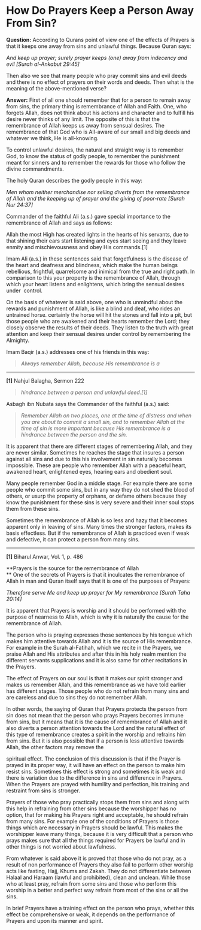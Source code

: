 How Do Prayers Keep a Person Away From Sin?
===========================================

**Question:** According to Qurans point of view one of the effects of
Prayers is that it keeps one away from sins and unlawful things. Because
Quran says:

*And keep up prayer; surely prayer keeps (one) away from indecency and
evil [Surah al-Ankabut 29:45]*

Then also we see that many people who pray commit sins and evil deeds
and there is no effect of prayers on their words and deeds. Then what is
the meaning of the above-mentioned verse?

**Answer:** First of all one should remember that for a person to remain
away from sins, the primary thing is remembrance of Allah and Faith.
One, who forgets Allah, does not think about his actions and character
and to fulfill his desire never thinks of any limit. The opposite of
this is that the remembrance of Allah keeps us away from sensual
desires. The remembrance of that God who is All-aware of our small and
big deeds and whatever we think, He is all-knowing.

To control unlawful desires, the natural and straight way is to remember
God, to know the status of godly people, to remember the punishment
meant for sinners and to remember the rewards for those who follow the
divine commandments.

The holy Quran describes the godly people in this way:

*Men whom neither merchandise nor selling diverts from the remembrance
of Allah and the keeping up of prayer and the giving of poor-rate [Surah
Nur 24:37]*

Commander of the faithful Ali (a.s.) gave special importance to the
remembrance of Allah and says as follows:

Allah the most High has created lights in the hearts of his servants,
due to that shining their ears start listening and eyes start seeing and
they leave enmity and mischievousness and obey His commands.[1]

Imam Ali (a.s.) in these sentences said that forgetfulness is the
disease of the heart and deafness and blindness, which make the human
beings rebellious, frightful, quarrelsome and inimical from the true and
right path. In comparison to this your property is the remembrance of
Allah, through which your heart listens and enlightens, which bring the
sensual desires under  control.

On the basis of whatever is said above, one who is unmindful about the
rewards and punishment of Allah, is like a blind and deaf, who rides an
untrained horse. certainly the horse will hit the stones and fall into a
pit, but those people who are awakened and their hearts remember the
Lord; they closely observe the results of their deeds. They listen to
the truth with great attention and keep their sensual desires under
control by remembering the Almighty.

Imam Baqir (a.s.) addresses one of his friends in this way:

> *Always remember Allah, because His remembrance is a*

------------------------------------------------------------------------

**[1]** Nahjul Balagha, Sermon 222

> *hindrance between a person and unlawful deed.[1]*

Asbagh ibn Nubata says the Commander of the faithful (a.s.) said:

> *Remember Allah on two places, one at the time of distress and when
> you are about to commit a small sin, and to remember Allah at the time
> of sin is more important because His remembrance is a hindrance
> between the person and the sin.*

It is apparent that there are different stages of remembering Allah, and
they are never similar. Sometimes he reaches the stage that insures a
person against all sins and due to this his involvement in sin naturally
becomes impossible. These are people who remember Allah with a peaceful
heart, awakened heart, enlightened eyes, hearing ears and obedient soul.

Many people remember God in a middle stage. For example there are some
people who commit some sins, but in any way they do not shed the blood
of others, or usurp the property of orphans, or defame others because
they know the punishment for these sins is very severe and their inner
soul stops them from these sins.

Sometimes the remembrance of Allah is so less and hazy that it becomes
apparent only in leaving of sins. Many times the stronger factors, makes
its basis effectless. But if the remembrance of Allah is practiced even
if weak and defective, it can protect a person from many sins.

------------------------------------------------------------------------

**[1]** Biharul Anwar, Vol. 1, p. 486

**Prayers is the source for the remembrance of Allah  
** One of the secrets of Prayers is that it inculcates the remembrance
of Allah in man and Quran itself says that it is one of the purposes of
Prayers:

*Therefore serve Me and keep up prayer for My remembrance [Surah Taha
20:14]*

It is apparent that Prayers is worship and it should be performed with
the purpose of nearness to Allah, which is why it is naturally the cause
for the remembrance of Allah.

The person who is praying expresses those sentences by his tongue which
makes him attentive towards Allah and it is the source of His
remembrance. For example in the Surah al-Fatihah, which we recite in the
Prayers, we praise Allah and His attributes and after this in his holy
realm mention the different servants supplications and it is also same
for other recitations in the Prayers.

The effect of Prayers on our soul is that it makes our spirit stronger
and makes us remember Allah, and this remembrance as we have told
earlier has different stages. Those people who do not refrain from many
sins and are careless and due to sins they do not remember Allah.

In other words, the saying of Quran that Prayers protects the person
from sin does not mean that the person who prays Prayers becomes immune
from sins, but it means that it is the cause of remembrance of Allah and
it also diverts a person attention towards the Lord and the natural
effect of this type of remembrance creates a spirit in the worship and
refrains him from sins. But it is also possible that if a person is less
attentive towards Allah, the other factors may remove the

spiritual effect. The conclusion of this discussion is that if the
Prayer is prayed in its proper way, it will have an effect on the person
to make him resist sins. Sometimes this effect is strong and sometimes
it is weak and there is variation due to the difference in sins and
difference in Prayers. When the Prayers are prayed with humility and
perfection, his training and restraint from sins is stronger.

Prayers of those who pray practically stops them from sins and along
with this help in refraining from other sins because the worshipper has
no option, that for making his Prayers right and acceptable, he should
refrain from many sins. For example one of the conditions of Prayers is
those things which are necessary in Prayers should be lawful. This makes
the worshipper leave many things, because it is very difficult that a
person who prays makes sure that all the things required for Prayers be
lawful and in other things is not worried about lawfulness.

From whatever is said above it is proved that those who do not pray, as
a result of non performance of Prayers they also fail to perform other
worship acts like fasting, Hajj, Khums and Zakah. They do not
differentiate between Halaal and Haraam (lawful and prohibited), clean
and unclean. While those who at least pray, refrain from some sins and
those who perform this worship in a better and perfect way refrain from
most of the sins or all the sins.

In brief Prayers have a training effect on the person who prays, whether
this effect be comprehensive or weak, it depends on the performance of
Prayers and upon its manner and spirit.
